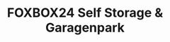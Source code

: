 ---
title: "FOXBOX24 Self Storage & Garagenpark"
url: /muelheim-kaerlich/foxbox24-self-storage-und-garagenpark/
shop: Mieten
---